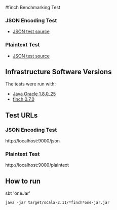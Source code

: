 #finch Benchmarking Test

### JSON Encoding Test

* [JSON test source](src/main/scala/example/Main.scala)

### Plaintext Test

* [JSON test source](src/main/scala/example/Main.scala)

## Infrastructure Software Versions
The tests were run with:

* [Java Oracle 1.8.0_25](http://www.oracle.com/technetwork/java/javase)
* [finch 0.7.0](https://github.com/finagle/finch)

## Test URLs
### JSON Encoding Test

http://localhost:9000/json

### Plaintext Test

http://localhost:9000/plaintext

## How to run
sbt 'oneJar'

`java -jar target/scala-2.11/*finch*one-jar.jar`

